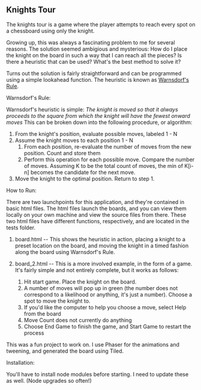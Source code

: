 ## Knights Tour

The knights tour is a game where the player attempts to reach every spot on a chessboard using only
the knight. 

Growing up, this was always a fascinating problem to me for several reasons. The solution seemed ambigious and 
mysterious: How do I place the knight on the board in such a way that I can reach all the pieces? Is there a heuristic that can 
be used? What's the best method to solve it?

Turns out the solution is fairly straightforward and can be programmed using a simple lookahead function. The heuristic
is known as [Warnsdorf's Rule](https://en.wikipedia.org/wiki/Knight%27s_tour#Warnsdorf's_rule).


Warnsdorf's Rule:

Warnsdorf's heuristic is simple: *The knight is moved so that it always proceeds to the square from which the knight will have the fewest onward moves*
This can be broken down into the following procedure, or algorithm:

1. From the knight's position, evaluate possible moves, labeled 1 - N
2. Assume the knight moves to each position 1 - N
    1. From each position, re-evaluate the number of moves from the new position. Count and store them
    2. Perform this operation for each possible move. Compare the number of moves. Assuming K
    to be the total count of moves, the min of K[i-n] becomes the candidate for the next move.
3. Move the knight to the optimal position. Return to step 1.

How to Run:

There are two launchpoints for this application, and they're contained in basic html files. The html files
launch the boards, and you can view them locally on your own machine and view the source files from there.
These two html files have different functions, respectively, and are located in the tests folder.

1. board.html -- This shows the heuristic in action, placing a knight to a preset location on the board,
and moving the knight in a timed fashion along the board using Warnsdorf's Rule.

2. board_2.html -- This is a more involved example, in the form of a game. It's fairly simple and not
entirely complete, but it works as follows:
    1. Hit start game. Place the knight on the board. 
    2. A number of moves will pop up in green (the number does not correspond to a likelihood or anything,
    it's just a number). Choose a spot to move the knight to.
    3. If you'd like the computer to help you choose a move, select Help from the board
    4. Move Count does not currently do anything
    5. Choose End Game to finish the game, and Start Game to restart the process

This was a fun project to work on. I use Phaser for the animations and tweening, and generated
the board using Tiled.   

Installation:

You'll have to install node modules before starting. I need to update these as well. (Node upgrades so often!)

